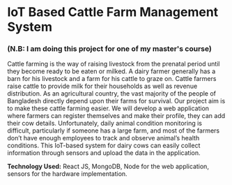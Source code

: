 # IoT Based Cattle Farm Management System

### (N.B: I am doing this project for one of my master's course)

Cattle farming is the way of raising livestock from the prenatal period until they become ready to be eaten or milked. A dairy farmer generally has a barn for his livestock and a farm for his cattle to graze on. Cattle farmers raise cattle to provide milk for their households as well as revenue distribution. As an agricultural country, the vast majority of the people of Bangladesh directly depend upon their farms for survival. Our project aim is to make these cattle farming easier. We will develop a web application where farmers can register themselves and make their profile, they can add their cow details. Unfortunately, daily animal condition monitoring is difficult, particularly if someone has a large farm, and most of the farmers don’t have enough employees to track and observe animal’s health conditions. This IoT-based system for dairy cows can easily collect information through sensors and upload the data in the application.

**Technology Used:** React JS, MongoDB, Node for the web application, sensors for the hardware implementation.
